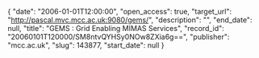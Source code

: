 {
  "date": "2006-01-01T12:00:00", 
  "open_access": true, 
  "target_url": "http://pascal.mvc.mcc.ac.uk:9080/gems/", 
  "description": "", 
  "end_date": null, 
  "title": "GEMS : Grid Enabling MIMAS Services", 
  "record_id": "20060101T120000/SM8ntvQYHSy0NOw8ZXia6g==", 
  "publisher": "mcc.ac.uk", 
  "slug": 143877, 
  "start_date": null
}

